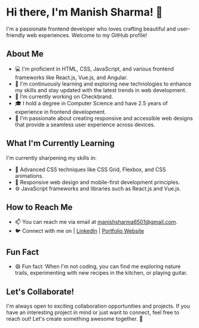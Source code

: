 # Hi there, I'm Manish Sharma! 👋

I'm a passionate frontend developer who loves crafting beautiful and user-friendly web experiences. Welcome to my GitHub profile! 

## About Me

- 💻 I'm proficient in HTML, CSS, JavaScript, and various frontend frameworks like React.js, Vue.js, and Angular.
- 🌱 I'm continuously learning and exploring new technologies to enhance my skills and stay updated with the latest trends in web development.
- 🔭 I’m currently working on Checkbrand.
- 🎓 I hold a degree in Computer Science and have 2.5 years of experience in frontend development.
- 🌟 I'm passionate about creating responsive and accessible web designs that provide a seamless user experience across devices.

## What I'm Currently Learning

I'm currently sharpening my skills in:

- 🚀 Advanced CSS techniques like CSS Grid, Flexbox, and CSS animations.
- 📱 Responsive web design and mobile-first development principles.
- ⚙️ JavaScript frameworks and libraries such as React.js and Vue.js.

## How to Reach Me

- 📫 You can reach me via email at manishsharma6501@gmail.com.
- 🐦 Connect with me on | [LinkedIn](https://www.linkedin.com/in/manish-sharma-10a13b23a/) | [Portfolio Website](https://companydemo.in/demos/immanishsharma/)

## Fun Fact

- 😄 Fun fact: When I'm not coding, you can find me exploring nature trails, experimenting with new recipes in the kitchen, or playing guitar.

## Let's Collaborate!

I'm always open to exciting collaboration opportunities and projects. If you have an interesting project in mind or just want to connect, feel free to reach out! Let's create something awesome together. 🚀

